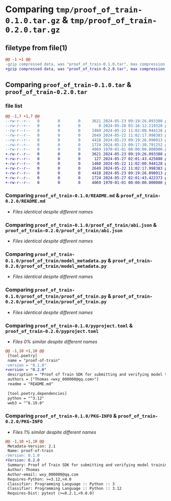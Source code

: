 # Comparing `tmp/proof_of_train-0.1.0.tar.gz` & `tmp/proof_of_train-0.2.0.tar.gz`

## filetype from file(1)

```diff
@@ -1 +1 @@
-gzip compressed data, was "proof_of_train-0.1.0.tar", max compression
+gzip compressed data, was "proof_of_train-0.2.0.tar", max compression
```

## Comparing `proof_of_train-0.1.0.tar` & `proof_of_train-0.2.0.tar`

### file list

```diff
@@ -1,7 +1,7 @@
--rw-r--r--   0        0        0     3621 2024-05-23 09:19:26.093380 proof_of_train-0.1.0/README.md
--rw-r--r--   0        0        0        0 2024-05-20 03:16:12.219328 proof_of_train-0.1.0/proof_of_train/__init__.py
--rw-r--r--   0        0        0     1460 2024-05-22 11:02:00.944128 proof_of_train-0.1.0/proof_of_train/abi.json
--rw-r--r--   0        0        0     2649 2024-05-22 11:02:17.998383 proof_of_train-0.1.0/proof_of_train/model_metadata.py
--rw-r--r--   0        0        0     4418 2024-05-23 09:19:26.090913 proof_of_train-0.1.0/proof_of_train/proof_of_train.py
--rw-r--r--   0        0        0     1724 2024-05-23 09:17:38.791252 proof_of_train-0.1.0/pyproject.toml
--rw-r--r--   0        0        0     4069 1970-01-01 00:00:00.000000 proof_of_train-0.1.0/PKG-INFO
+-rw-r--r--   0        0        0     3621 2024-05-23 09:19:26.093380 proof_of_train-0.2.0/README.md
+-rw-r--r--   0        0        0      127 2024-05-27 02:01:43.425888 proof_of_train-0.2.0/proof_of_train/__init__.py
+-rw-r--r--   0        0        0     1460 2024-05-22 11:02:00.944128 proof_of_train-0.2.0/proof_of_train/abi.json
+-rw-r--r--   0        0        0     2649 2024-05-22 11:02:17.998383 proof_of_train-0.2.0/proof_of_train/model_metadata.py
+-rw-r--r--   0        0        0     4418 2024-05-23 09:19:26.090913 proof_of_train-0.2.0/proof_of_train/proof_of_train.py
+-rw-r--r--   0        0        0     1724 2024-05-27 02:01:43.422373 proof_of_train-0.2.0/pyproject.toml
+-rw-r--r--   0        0        0     4069 1970-01-01 00:00:00.000000 proof_of_train-0.2.0/PKG-INFO
```

### Comparing `proof_of_train-0.1.0/README.md` & `proof_of_train-0.2.0/README.md`

 * *Files identical despite different names*

### Comparing `proof_of_train-0.1.0/proof_of_train/abi.json` & `proof_of_train-0.2.0/proof_of_train/abi.json`

 * *Files identical despite different names*

### Comparing `proof_of_train-0.1.0/proof_of_train/model_metadata.py` & `proof_of_train-0.2.0/proof_of_train/model_metadata.py`

 * *Files identical despite different names*

### Comparing `proof_of_train-0.1.0/proof_of_train/proof_of_train.py` & `proof_of_train-0.2.0/proof_of_train/proof_of_train.py`

 * *Files identical despite different names*

### Comparing `proof_of_train-0.1.0/pyproject.toml` & `proof_of_train-0.2.0/pyproject.toml`

 * *Files 0% similar despite different names*

```diff
@@ -1,10 +1,10 @@
 [tool.poetry]
 name = "proof-of-train"
-version = "0.1.0"
+version = "0.2.0"
 description = "Proof of Train SDK for submitting and verifying model training metadata on blockchain."
 authors = ["Thomas <wxy_000000@qq.com>"]
 readme = "README.md"
 
 [tool.poetry.dependencies]
 python = "^3.12"
 web3 = "^6.19.0"
```

### Comparing `proof_of_train-0.1.0/PKG-INFO` & `proof_of_train-0.2.0/PKG-INFO`

 * *Files 1% similar despite different names*

```diff
@@ -1,10 +1,10 @@
 Metadata-Version: 2.1
 Name: proof-of-train
-Version: 0.1.0
+Version: 0.2.0
 Summary: Proof of Train SDK for submitting and verifying model training metadata on blockchain.
 Author: Thomas
 Author-email: wxy_000000@qq.com
 Requires-Python: >=3.12,<4.0
 Classifier: Programming Language :: Python :: 3
 Classifier: Programming Language :: Python :: 3.12
 Requires-Dist: pytest (>=8.2.1,<9.0.0)
```

